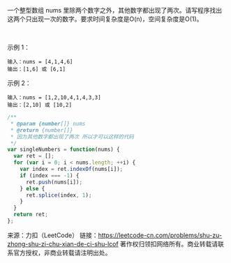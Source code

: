 一个整型数组 nums 里除两个数字之外，其他数字都出现了两次。请写程序找出这两个只出现一次的数字。要求时间复杂度是O(n)，空间复杂度是O(1)。

 

示例 1：
```
输入：nums = [4,1,4,6]
输出：[1,6] 或 [6,1]
```
示例 2：
```
输入：nums = [1,2,10,4,1,4,3,3]
输出：[2,10] 或 [10,2]
```

```js
/**
 * @param {number[]} nums
 * @return {number[]}
 * 因为其他数字都出现了两次 所以才可以这样的代码
 */
var singleNumbers = function(nums) {
  var ret = [];
  for (var i = 0; i < nums.length; ++i) {
    var index = ret.indexOf(nums[i]);
    if (index === -1) {
      ret.push(nums[i]);
    } else {
      ret.splice(index, 1);
    }
  }
  return ret;
};
```

来源：力扣（LeetCode）
链接：https://leetcode-cn.com/problems/shu-zu-zhong-shu-zi-chu-xian-de-ci-shu-lcof
著作权归领扣网络所有。商业转载请联系官方授权，非商业转载请注明出处。
